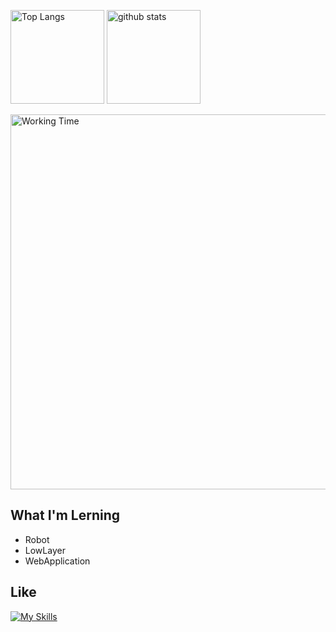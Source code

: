 <p align="left"> 
  <img alt="Top Langs" height="150" src="https://github-readme-stats.vercel.app/api?username=NOPLAB&theme=discord_old_blurple&show_icons=true" />
  <img alt="github stats" height="150" src="https://github-readme-stats.vercel.app/api/top-langs/?username=NOPLAB&theme=discord_old_blurple&layout=compact" />
</p>

<img alt="Working Time" width="600" src="https://wakatime.com/share/@8b26b26a-9b6f-4741-b816-cf05c6bb97a9/dd4b629e-8689-4112-842b-cec626b59580.svg" />

## What I'm Lerning

- Robot
- LowLayer
- WebApplication

## Like

[![My Skills](https://skillicons.dev/icons?i=rust,cs,ts,unity,dotnet,arduino,git,linux,vscode,neovim)](https://skillicons.dev)

<!---
NOPLAB/NOPLAB is a ✨ special ✨ repository because its `README.md` (this file) appears on your GitHub profile.
You can click the Preview link to take a look at your changes.
--->
